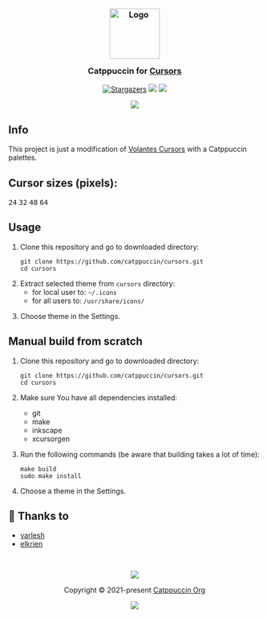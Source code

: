 <h3 align="center">
	<img src="https://raw.githubusercontent.com/catppuccin/catppuccin/main/assets/logos/exports/1544x1544_circle.png" width="100" alt="Logo"/><br/>
	<img src="https://raw.githubusercontent.com/catppuccin/catppuccin/main/assets/misc/transparent.png" height="30" width="0px"/>
	Catppuccin for <a href="https://github.com/catppuccin/cursors">Cursors</a>
	<img src="https://raw.githubusercontent.com/catppuccin/catppuccin/main/assets/misc/transparent.png" height="30" width="0px"/>
</h3>
<p align="center">
    <a href="https://github.com/catppuccin/cursors/stargazers"><img alt="Stargazers" src="https://img.shields.io/github/stars/catppuccin/cursors?style=for-the-badge&color=B4BEFE&logoColor=CDD6F4&labelColor=363a4f"></a>
    <a href="https://github.com/catppuccin/cursors/issues"><img src="https://img.shields.io/github/issues/catppuccin/cursors?colorA=363a4f&colorB=FAB387&style=for-the-badge"></a>
    <a href="https://github.com/catppuccin/cursors/contributors"><img src="https://img.shields.io/github/contributors/catppuccin/cursors?colorA=363a4f&colorB=A6E3A1&style=for-the-badge"></a>
</p>

<p align="center">
  <img src="https://raw.githubusercontent.com/catppuccin/cursors/main/assets/catppuccin-cursors.png"/>
</p>

## Info

This project is just a modification of [Volantes Cursors](https://github.com/varlesh/volantes-cursors) with a Catppuccin palettes.

## Cursor sizes (pixels): 

<kbd>24</kbd>
<kbd>32</kbd>
<kbd>48</kbd>
<kbd>64</kbd>

## Usage

1. Clone this repository and go to downloaded directory:
    ```
    git clone https://github.com/catppuccin/cursors.git
    cd cursors
   ```
2. Extract selected theme from `cursors` directory:
    - for local user to: `~/.icons`
    - for all users to: `/usr/share/icons/`
      
&nbsp;
3. Choose theme in the Settings.


## Manual build from scratch

1. Clone this repository and go to downloaded directory:
    ```
    git clone https://github.com/catppuccin/cursors.git
    cd cursors
   ```
2. Make sure You have all dependencies installed:
    - git
    - make
    - inkscape
    - xcursorgen

3. Run the following commands (be aware that building takes a lot of time):
    ```
    make build
    sudo make install
    ```
4. Choose a theme in the Settings.


## 💝 Thanks to

- [varlesh](https://github.com/varlesh/volantes-cursors)
- [elkrien](https://github.com/elkrien)

&nbsp;

<p align="center"><img src="https://raw.githubusercontent.com/catppuccin/catppuccin/main/assets/footers/gray0_ctp_on_line.svg?sanitize=true" /></p>
<p align="center">Copyright &copy; 2021-present <a href="https://github.com/catppuccin" target="_blank">Catppuccin Org</a>
<p align="center"><a href="https://github.com/catppuccin/cursors/blob/main/LICENSE"><img src="https://img.shields.io/static/v1.svg?style=for-the-badge&label=License&message=GNU&logoColor=CDD6F4&colorA=363a4f&colorB=B4BEFE"/></a></p>

